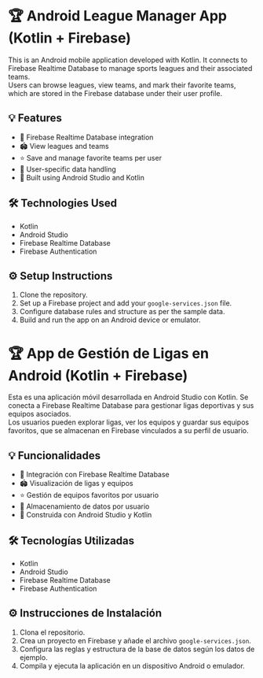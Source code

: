 # 🏆 Android League Manager App (Kotlin + Firebase)

This is an Android mobile application developed with Kotlin. It connects to Firebase Realtime Database to manage sports leagues and their associated teams.  
Users can browse leagues, view teams, and mark their favorite teams, which are stored in the Firebase database under their user profile.

## 💡 Features

- 📁 Firebase Realtime Database integration
- 🏟️ View leagues and teams
- ⭐ Save and manage favorite teams per user
- 👤 User-specific data handling
- 📱 Built using Android Studio and Kotlin

## 🛠️ Technologies Used

- Kotlin
- Android Studio
- Firebase Realtime Database
- Firebase Authentication

## ⚙️ Setup Instructions

1. Clone the repository.
2. Set up a Firebase project and add your `google-services.json` file.
3. Configure database rules and structure as per the sample data.
4. Build and run the app on an Android device or emulator.

# 🏆 App de Gestión de Ligas en Android (Kotlin + Firebase)

Esta es una aplicación móvil desarrollada en Android Studio con Kotlin. Se conecta a Firebase Realtime Database para gestionar ligas deportivas y sus equipos asociados.  
Los usuarios pueden explorar ligas, ver los equipos y guardar sus equipos favoritos, que se almacenan en Firebase vinculados a su perfil de usuario.

## 💡 Funcionalidades

- 📁 Integración con Firebase Realtime Database
- 🏟️ Visualización de ligas y equipos
- ⭐ Gestión de equipos favoritos por usuario
- 👤 Almacenamiento de datos por usuario
- 📱 Construida con Android Studio y Kotlin

## 🛠️ Tecnologías Utilizadas

- Kotlin  
- Android Studio  
- Firebase Realtime Database  
- Firebase Authentication 

## ⚙️ Instrucciones de Instalación

1. Clona el repositorio.
2. Crea un proyecto en Firebase y añade el archivo `google-services.json`.
3. Configura las reglas y estructura de la base de datos según los datos de ejemplo.
4. Compila y ejecuta la aplicación en un dispositivo Android o emulador.
